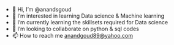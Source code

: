 - 👋 Hi, I’m @anandsgoud
- 👀 I’m interested in learning Data science & Machine learning
- 🌱 I’m currently learning the skillsets required for Data science
- 💞️ I’m looking to collaborate on python & sql codes
- 📫 How to reach me anandgoud89@yahoo.com

<!---
anandsgoud/anandsgoud is a ✨ special ✨ repository because its `README.md` (this file) appears on your GitHub profile.
You can click the Preview link to take a look at your changes.
--->
